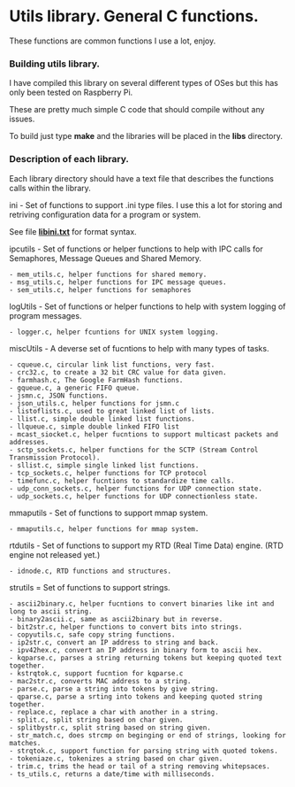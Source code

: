 
# Utils library.  General C functions.

These functions are common functions I use a lot, enjoy.

### Building utils library.

I have compiled this library on several different types of OSes but this has only been tested on Raspberry Pi.

These are pretty much simple C code that should compile without any issues.

To build just type **make** and the libraries will be placed in the **libs** directory.


### Description of each library.

Each library directory should have a text file that describes the functions calls within the library.

ini - Set of functions to support .ini type files.  I use this a lot for storing and retriving configuration data for a program or system. 


See file **[libini.txt](https://github.com/tigerkelly/utils/blob/master/ini/src/libini.txt)** for format syntax.

ipcutils - Set of functions or helper functions to help with IPC calls for Semaphores, Message Queues and Shared Memory.

	- mem_utils.c, helper functions for shared memory.
	- msg_utils.c, helper functions for IPC message queues.
	- sem_utils.c, helper functions for semaphores

logUtils - Set of functions or helper functions to help with system logging of program messages.

	- logger.c, helper fcuntions for UNIX system logging.

miscUtils - A deverse set of fucntions to help with many types of tasks.

	- cqueue.c, circular link list functions, very fast.
	- crc32.c, to create a 32 bit CRC value for data given.
	- farmhash.c, The Google FarmHash functions.
	- gqueue.c, a generic FIFO queue.
	- jsmn.c, JSON functions.
	- json_utils.c, helper functions for jsmn.c
	- listoflists.c, used to great linked list of lists.
	- llist.c, simple double linked list functions.
	- llqueue.c, simple double linked FIFO list
	- mcast_siocket.c, helper fucntions to support multicast packets and addresses.
	- sctp_sockets.c, helper functions for the SCTP (Stream Control Transmission Protocol).
	- sllist.c, simple single linked list functions.
	- tcp_sockets.c, helper functions for TCP protocol
	- timefunc.c, helper fucntions to standardize time calls.
	- udp_conn_sockets.c, helper functions for UDP connection state.
	- udp_sockets.c, helper functions for UDP connectionless state.

mmaputils - Set of functions to support mmap system.

	- mmaputils.c, helper functions for mmap system.

rtdutils - Set of functions to support my RTD (Real Time Data) engine. (RTD engine not released yet.)

	- idnode.c, RTD functions and structures.

strutils = Set of functions to support strings.

	- ascii2binary.c, helper fucntions to convert binaries like int and long to ascii string.
	- binary2ascii.c, same as ascii2binary but in reverse.
	- bit2str.c, helper functions to convert bits into strings.
	- copyutils.c, safe copy string functions.
	- ip2str.c, convert an IP address to string and back.
	- ipv42hex.c, convert an IP address in binary form to ascii hex.
	- kqparse.c, parses a string returning tokens but keeping quoted text together.
	- kstrqtok.c, support fucntion for kqparse.c
	- mac2str.c, converts MAC address to a string.
	- parse.c, parse a string into tokens by give string.
	- qparse.c, parse a srting into tokens and keeping quoted string together.
	- replace.c, replace a char with another in a string.
	- split.c, split string based on char given.
	- splitbystr.c, split string based on string given.
	- str_match.c, does strcmp on beginging or end of strings, looking for matches.
	- strqtok.c, support function for parsing string with quoted tokens.
	- tokeniaze.c, tokenizes a string based on char given.
	- trim.c, trims the head or tail of a string removing whitepsaces.
	- ts_utils.c, returns a date/time with milliseconds.
